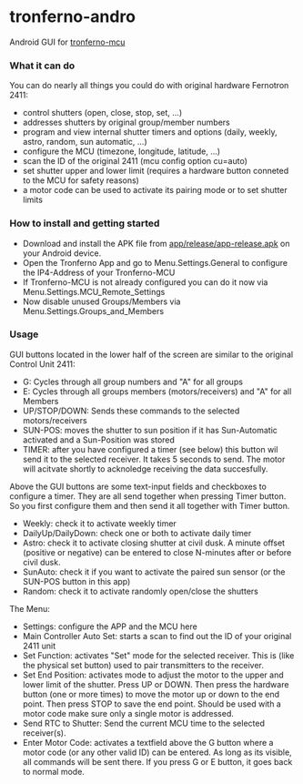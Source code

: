 # tronferno-andro
Android GUI for [tronferno-mcu](https://github.com/zwiebert/tronferno-mcu)


### What it can do

You can do nearly all things you could do with original hardware Fernotron 2411:

* control shutters (open, close, stop, set, ...)
* addresses shutters by original group/member numbers
* program and view internal shutter timers and options (daily, weekly, astro, random, sun automatic, ...)
* configure the MCU (timezone, longitude, latitude, ...)
* scan the ID of the original 2411 (mcu config option cu=auto)
* set shutter upper and lower limit (requires a hardware button conneted to the MCU for safety reasons)
* a motor code can be used to activate its pairing mode or to set shutter limits



### How to install and getting started

  * Download and install the APK file from [app/release/app-release.apk](https://github.com/zwiebert/tronferno-andro/blob/master/app/release/app-release.apk) on your Android device.
  * Open the Tronferno App and go to Menu.Settings.General to configure the IP4-Address of your Tronferno-MCU
  * If Tronferno-MCU is not already configured you can do it now via Menu.Settings.MCU_Remote_Settings
  * Now disable unused Groups/Members via Menu.Settings.Groups_and_Members


### Usage

GUI buttons located in the lower half of the screen are similar to the original Control Unit 2411:

 * G: Cycles through all group numbers and "A" for all groups
 * E: Cycles through all groups members (motors/receivers) and "A" for all Members
 * UP/STOP/DOWN: Sends these commands to the selected motors/receivers
 * SUN-POS: moves the shutter to sun position if it has Sun-Automatic activated and a Sun-Position was stored
 * TIMER: after you have configured a timer (see below) this button wil send it to the selected receiver. It takes 5 seconds to send. The motor will acitvate shortly to acknoledge receiving the data succesfully.

 Above the GUI buttons are some text-input fields and checkboxes to configure a timer. They are all send together when pressing Timer button. So you first configure them and then send it all together with Timer button.

* Weekly: check it to activate weekly timer
* DailyUp/DailyDown: check one or both to activate daily timer
* Astro: check it to activate closing shutter at civil dusk. A minute offset (positive or negative) can be entered to close N-minutes after or before civil dusk.
* SunAuto: check it if you want to activate the paired sun sensor (or the SUN-POS button in this app)
* Random: check it to activate randomly open/close the shutters


The Menu:

 * Settings: configure the APP and the MCU here
 * Main Controller Auto Set: starts a scan to find out the ID of your original 2411 unit
 * Set Function: activates "Set" mode for the selected receiver. This is (like the physical set button) used to pair transmitters to the receiver.
 * Set End Position: activates mode to adjust the motor to the upper and lower limit of the shutter.  Press UP or DOWN. Then press the hardware button (one or more times) to move the motor up or down to the end point. Then press STOP to save the end point. Should be used with a motor code make sure only a single motor is addressed.
 * Send RTC to Shutter: Send the current MCU time to the selected receiver(s).
 * Enter Motor Code: activates a textfield above the G button where a motor code (or any other valid ID) can be entered. As long as its visible, all commands will be sent there. If you press G or E button, it goes back to normal mode.